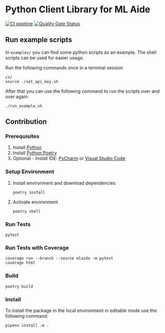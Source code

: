 # Python Client Library for ML Aide
[![CI pipeline](https://github.com/MLAide/python-client/actions/workflows/ci-pipeline.yml/badge.svg)](https://github.com/MLAide/python-client/actions/workflows/ci-pipeline.yml) [![Quality Gate Status](https://sonarcloud.io/api/project_badges/measure?project=MLAide_python-client&metric=alert_status)](https://sonarcloud.io/dashboard?id=MLAide_python-client)

## Run example scripts
In `examples/` you can find some python scripts as an example.
The shell scripts can be used for easier usage.

Run the following commands once in a terminal session
```shell script
cs/
source ./set_api_key.sh
```

After that you can use the following command to run the scripts
over and over again:
```shell script
./run_example.sh
```

## Contribution
### Prerequisites
1. Install [Python](https://www.python.org/)
2. Install [Python Poetry](https://python-poetry.org/docs/#installation)
3. Optional - Install IDE: [PyCharm](https://www.jetbrains.com/pycharm/) 
or [Visual Studio Code](https://code.visualstudio.com/)

### Setup Environment
1. Install environment and download dependencies
    ```shell
   poetry install
   ```
   
2. Activate environment
    ```shell
    poetry shell
    ```

### Run Tests
```
pytest
```

### Run Tests with Coverage
```
coverage run --branch --source mlaide -m pytest
coverage html
```

### Build
```
poetry build
```

### Install
To install the package in the local environment in editable mode 
use the following command:
```
pipenv install -e .
```